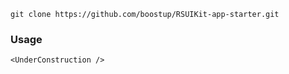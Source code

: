 ```code
git clone https://github.com/boostup/RSUIKit-app-starter.git
```

### Usage

```react
<UnderConstruction />
```
